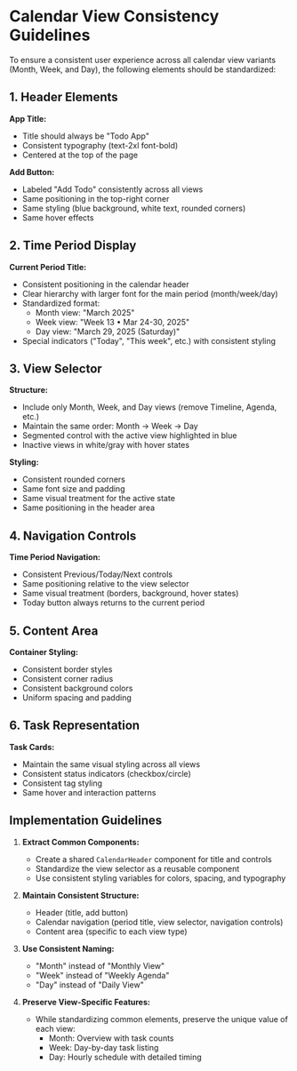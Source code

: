 # Calendar View Consistency Guidelines

To ensure a consistent user experience across all calendar view variants (Month, Week, and Day), the following elements should be standardized:

## 1. Header Elements

**App Title:**
- Title should always be "Todo App"
- Consistent typography (text-2xl font-bold)
- Centered at the top of the page

**Add Button:**
- Labeled "Add Todo" consistently across all views
- Same positioning in the top-right corner
- Same styling (blue background, white text, rounded corners)
- Same hover effects

## 2. Time Period Display

**Current Period Title:**
- Consistent positioning in the calendar header
- Clear hierarchy with larger font for the main period (month/week/day)
- Standardized format:
  - Month view: "March 2025"
  - Week view: "Week 13 • Mar 24-30, 2025"
  - Day view: "March 29, 2025 (Saturday)"
- Special indicators ("Today", "This week", etc.) with consistent styling

## 3. View Selector

**Structure:**
- Include only Month, Week, and Day views (remove Timeline, Agenda, etc.)
- Maintain the same order: Month → Week → Day
- Segmented control with the active view highlighted in blue
- Inactive views in white/gray with hover states

**Styling:**
- Consistent rounded corners
- Same font size and padding
- Same visual treatment for the active state
- Same positioning in the header area

## 4. Navigation Controls

**Time Period Navigation:**
- Consistent Previous/Today/Next controls
- Same positioning relative to the view selector
- Same visual treatment (borders, background, hover states)
- Today button always returns to the current period

## 5. Content Area

**Container Styling:**
- Consistent border styles
- Consistent corner radius
- Consistent background colors
- Uniform spacing and padding

## 6. Task Representation

**Task Cards:**
- Maintain the same visual styling across all views
- Consistent status indicators (checkbox/circle)
- Consistent tag styling
- Same hover and interaction patterns

## Implementation Guidelines

1. **Extract Common Components:**
   - Create a shared `CalendarHeader` component for title and controls
   - Standardize the view selector as a reusable component
   - Use consistent styling variables for colors, spacing, and typography

2. **Maintain Consistent Structure:**
   - Header (title, add button)
   - Calendar navigation (period title, view selector, navigation controls)
   - Content area (specific to each view type)

3. **Use Consistent Naming:**
   - "Month" instead of "Monthly View"
   - "Week" instead of "Weekly Agenda"
   - "Day" instead of "Daily View"

4. **Preserve View-Specific Features:**
   - While standardizing common elements, preserve the unique value of each view:
     - Month: Overview with task counts
     - Week: Day-by-day task listing
     - Day: Hourly schedule with detailed timing

